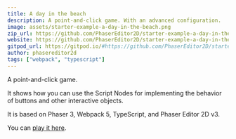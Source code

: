 ```yaml
---
title: A day in the beach
description: A point-and-click game. With an advanced configuration.
image: assets/starter-example-a-day-in-the-beach.png
zip_url: https://github.com/PhaserEditor2D/starter-example-a-day-in-the-beach/archive/refs/tags/v1.2.3.zip
website: https://github.com/PhaserEditor2D/starter-example-a-day-in-the-beach
gitpod_url: https://gitpod.io/#https://github.com/PhaserEditor2D/starter-example-a-day-in-the-beach
author: phasereditor2d
tags: ["webpack", "typescript"]
---
```

A point-and-click game.

It shows how you can use the Script Nodes for implementing the behavior of buttons
and other interactive objects.

It is based on Phaser 3, Webpack 5, TypeScript, and Phaser Editor 2D v3.

You can [play it here](https://phasereditor2d.github.io/starter-example-a-day-in-the-beach/).